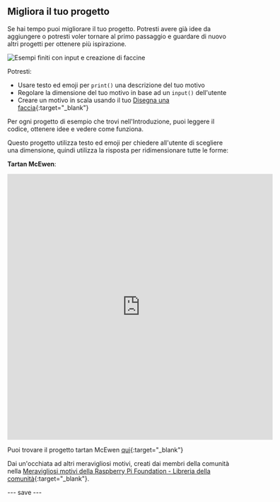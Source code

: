 ## Migliora il tuo progetto

Se hai tempo puoi migliorare il tuo progetto. Potresti avere già idee da aggiungere o potresti voler tornare al primo passaggio e guardare di nuovo altri progetti per ottenere più ispirazione.

![Esempi finiti con input e creazione di faccine](images/upgrade.gif)

Potresti:
- Usare testo ed emoji per `print()` una descrizione del tuo motivo
- Regolare la dimensione del tuo motivo in base ad un `input()` dell'utente
- Creare un motivo in scala usando il tuo [Disegna una faccia](https://projects.raspberrypi.org/it-IT/projects/make-a-face){:target="_blank"}

Per ogni progetto di esempio che trovi nell'Introduzione, puoi leggere il codice, ottenere idee e vedere come funziona.

Questo progetto utilizza testo ed emoji per chiedere all'utente di scegliere una dimensione, quindi utilizza la risposta per ridimensionare tutte le forme:

**Tartan McEwen**:
<iframe src="https://editor.raspberrypi.org/it-IT/embed/viewer/mcewen-tartan-example" width="600" height="600" frameborder="0" marginwidth="0" marginheight="0" allowfullscreen>
</iframe>

Puoi trovare il progetto tartan McEwen [qui](https://editor.raspberrypi.org/it-IT/projects/mcewen-tartan-example){:target="_blank"}

Dai un'occhiata ad altri meravigliosi motivi, creati dai membri della comunità nella [Meravigliosi motivi della Raspberry Pi Foundation - Libreria della comunità](https://wke.lt/w/s/yyNPQT){:target="_blank"}.

--- save ---

